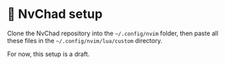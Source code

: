 # 💪 NvChad setup

Clone the NvChad repository into the `~/.config/nvim` folder, then paste all these files in the
`~/.config/nvim/lua/custom` directory.

For now, this setup is a draft.
